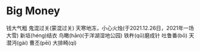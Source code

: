 # Big Money

钱大气粗
鬼混过关(蒙混过关)
天寒地冻，小心火烛(于2021.12.26日，2021年一场大雪)
新垣(héng)结衣
鸟瞰(hān)(于洋湖湿地公园)
铁杵(qǔ)磨成针
吐鲁番(bō)
天潜沔(gài)
曹丕(pēi)
大排畸(qí)
